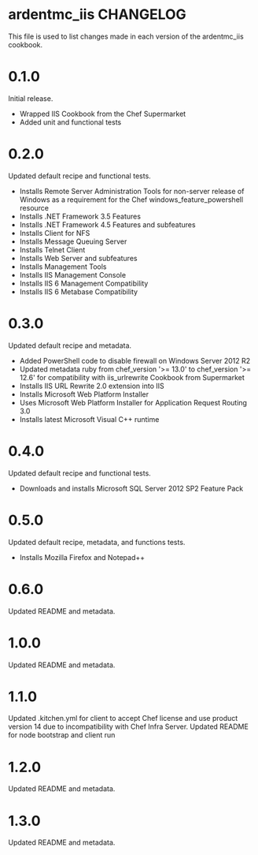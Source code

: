 # ardentmc_iis CHANGELOG

This file is used to list changes made in each version of the ardentmc_iis cookbook.

# 0.1.0

Initial release.

- Wrapped IIS Cookbook from the Chef Supermarket
- Added unit and functional tests

# 0.2.0

Updated default recipe and functional tests.

- Installs Remote Server Administration Tools for non-server release of Windows as a requirement for the Chef windows_feature_powershell resource
- Installs .NET Framework 3.5 Features
- Installs .NET Framework 4.5 Features and subfeatures
- Installs Client for NFS
- Installs Message Queuing Server
- Installs Telnet Client
- Installs Web Server and subfeatures
- Installs Management Tools
- Installs IIS Management Console
- Installs IIS 6 Management Compatibility
- Installs IIS 6 Metabase Compatibility

# 0.3.0

Updated default recipe and metadata.

- Added PowerShell code to disable firewall on Windows Server 2012 R2
- Updated metadata ruby from chef_version '>= 13.0' to chef_version '>= 12.6' for compatibility with iis_urlrewrite Cookbook from Supermarket
- Installs IIS URL Rewrite 2.0 extension into IIS
- Installs Microsoft Web Platform Installer
- Uses Microsoft Web Platform Installer for Application Request Routing 3.0
- Installs latest Microsoft Visual C++ runtime

# 0.4.0

Updated default recipe and functional tests.

- Downloads and installs Microsoft SQL Server 2012 SP2 Feature Pack

# 0.5.0

Updated default recipe, metadata, and functions tests.

- Installs Mozilla Firefox and Notepad++ 

# 0.6.0

Updated README and metadata.

# 1.0.0

Updated README and metadata.

# 1.1.0

Updated .kitchen.yml for client to accept Chef license and use product version 14 due to incompatibility with Chef Infra Server.
Updated README for node bootstrap and client run

# 1.2.0

Updated README and metadata.

# 1.3.0

Updated README and metadata.